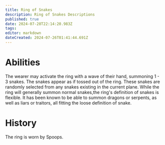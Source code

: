 ```yaml
---
title: Ring of Snakes
description: Ring of Snakes Descriptions
published: true
date: 2024-07-28T22:14:20.983Z
tags: 
editor: markdown
dateCreated: 2024-07-26T01:41:44.691Z
---
```


# Abilities

The wearer may activate the ring with a wave of their hand, summoning 1 - 3 snakes. The snakes appear as if tossed out of the ring. These snakes are randomly selected from any snakes existing in the current plane. 
While the ring will generally summon normal snakes,the ring's definition of snakes is flexible. It has been known to be able to summon dragons or serpents, as well as liars or traitors, all fitting the loose definition of snake.


# History

The ring is worn by Spoops.